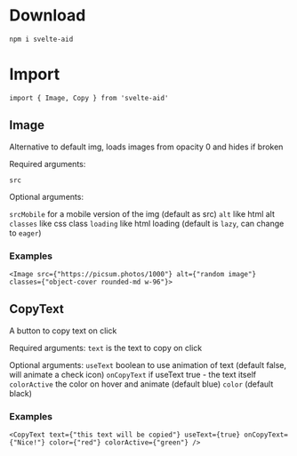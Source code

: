 # Download
`npm i svelte-aid`

# Import

`import { Image, Copy } from 'svelte-aid'`


## Image
Alternative to default img, loads images from opacity 0 and hides if broken

Required arguments:

`src`

Optional arguments:

`srcMobile` for a mobile version of the img (default as src)
`alt` like html alt
`classes` like css class
`loading` like html loading (default is `lazy`, can change to `eager`)

### Examples
`<Image src={"https://picsum.photos/1000"} alt={"random image"} classes={"object-cover rounded-md w-96"}>`

## CopyText
A button to copy text on click

Required arguments:
`text` is the text to copy on click

Optional arguments:
`useText` boolean to use animation of text (default false, will animate a check icon)
`onCopyText` if useText true - the text itself
`colorActive` the color on hover and animate (default blue)
`color` (default black)

### Examples
`<CopyText text={"this text will be copied"} useText={true} onCopyText={"Nice!"} color={"red"} colorActive={"green"} />`